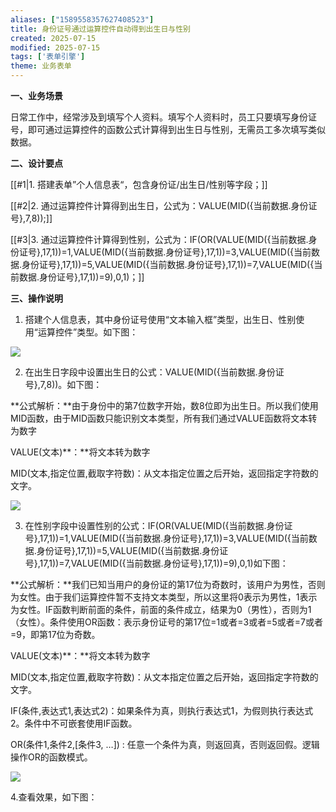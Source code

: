 ```yaml
---
aliases: ["1589558357627408523"]
title: 身份证号通过运算控件自动得到出生日与性别
created: 2025-07-15
modified: 2025-07-15
tags: ['表单引擎']
theme: 业务表单
---
```


**一、业务场景**

日常工作中，经常涉及到填写个人资料。填写个人资料时，员工只要填写身份证号，即可通过运算控件的函数公式计算得到出生日与性别，无需员工多次填写类似数据。

**二、设计要点**

[[#1|1. 搭建表单”个人信息表“，包含身份证/出生日/性别等字段；]]

[[#2|2. 通过运算控件计算得到出生日，公式为：VALUE(MID({当前数据.身份证号},7,8));]]

[[#3|3. 通过运算控件计算得到性别，公式为：IF(OR(VALUE(MID({当前数据.身份证号},17,1))=1,VALUE(MID({当前数据.身份证号},17,1))=3,VALUE(MID({当前数据.身份证号},17,1))=5,VALUE(MID({当前数据.身份证号},17,1))=7,VALUE(MID({当前数据.身份证号},17,1))=9),0,1)；]]

**三、操作说明**

1. 搭建个人信息表，其中身份证号使用“文本输入框”类型，出生日、性别使用“运算控件”类型。如下图：

![](https://myhelpdoc.oss-cn-heyuan.aliyuncs.com/mdimages/ab45b85faf96443e84251887dd7d11de.jpg)

2. 在出生日字段中设置出生日的公式：VALUE(MID({当前数据.身份证号},7,8))。如下图：

**公式解析：**由于身份中的第7位数字开始，数8位即为出生日。所以我们使用MID函数，由于MID函数只能识别文本类型，所有我们通过VALUE函数将文本转为数字

VALUE(文本)**：**将文本转为数字

MID(文本,指定位置,截取字符数)：从文本指定位置之后开始，返回指定字符数的文字。

![](https://myhelpdoc.oss-cn-heyuan.aliyuncs.com/mdimages/a6fe9d4b291fb0feff498af2cf2671ef.jpg)

3. 在性别字段中设置性别的公式：IF(OR(VALUE(MID({当前数据.身份证号},17,1))=1,VALUE(MID({当前数据.身份证号},17,1))=3,VALUE(MID({当前数据.身份证号},17,1))=5,VALUE(MID({当前数据.身份证号},17,1))=7,VALUE(MID({当前数据.身份证号},17,1))=9),0,1)如下图：

**公式解析：**我们已知当用户的身份证的第17位为奇数时，该用户为男性，否则为女性。由于我们运算控件暂不支持文本类型，所以这里将0表示为男性，1表示为女性。IF函数判断前面的条件，前面的条件成立，结果为0（男性），否则为1（女性）。条件使用OR函数：表示身份证号的第17位=1或者=3或者=5或者=7或者=9，即第17位为奇数。

VALUE(文本)**：**将文本转为数字

MID(文本,指定位置,截取字符数)：从文本指定位置之后开始，返回指定字符数的文字。

IF(条件,表达式1,表达式2)：如果条件为真，则执行表达式1，为假则执行表达式2。条件中不可嵌套使用IF函数。

OR(条件1,条件2,[条件3, …]) : 任意一个条件为真，则返回真，否则返回假。逻辑操作OR的函数模式。

![](https://myhelpdoc.oss-cn-heyuan.aliyuncs.com/mdimages/619aaf986ebfd2aabc632571f0469f9c.jpg)

4.查看效果，如下图：

